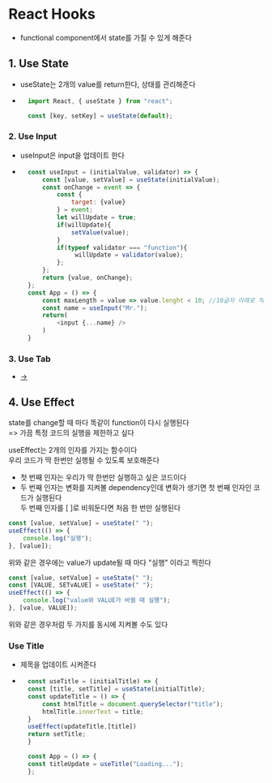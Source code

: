 # React Hooks

+ functional component에서 state를 가질 수 있게 해준다

## 1. Use State
+ useState는 2개의 value를 return한다, 상태를 관리해준다
+ ``` js
    import React, { useState } from "react";

    const [key, setKey] = useState(default);
    ```

### 2. Use Input
+ useInput은 input을 업데이트 한다
+ ``` js
    const useInput = (initialValue, validator) => {
        const [value, setValue] = useState(initialValue);
        const onChange = event => {
            const {
                target: {value}
            } = event;
            let willUpdate = true;
            if(willUpdate){
                setValue(value);
            }
            if(typeof validator === "function"){
                 willUpdate = validator(value);
            };
        };
        return {value, onChange};
    };
    const App = () => {
        const maxLength = value => value.lenght < 10; //10글자 아래로 적용된다
        const name = useInput("Mr.");
        return(
            <input {...name} />
        )
    }
    ```

### 3. Use Tab
+ [->](https://github.com/Lee-Seungje/React-Hooks/blob/main/useState/useTab.js)

## 4. Use Effect

state를 change할 때 마다 똑같이 function이 다시 실행된다\
=> 가끔 특정 코드의 실행을 제한하고 싶다

useEffect는 2개의 인자를 가지는 함수이다  
우리 코드가 딱 한번만 실행될 수 있도록 보호해준다
+ 첫 번째 인자는 우리가 딱 한번만 실행하고 싶은 코드이다  
+ 두 번째 인자는 변화를 지켜볼 dependency인데 변화가 생기면 첫 번째 인자인 코드가 실행된다  
두 번째 인자를 [ ]로 비워둔다면 처음 한 번만 실행된다
```js
const [value, setValue] = useState(" ");
useEffect(() => {
    console.log("실행");
}, [value]);
```
위와 같은 경우에는 value가 update될 때 마다 "실행" 이라고 찍힌다

```js
const [value, setValue] = useState(" ");
const [VALUE, SETvALUE] = useState(" ");
useEffect(() => {
    console.log("value와 VALUE가 바뀔 때 실행");
}, [value, VALUE]);
```
위와 같은 경우처럼 두 가지를 동시에 지켜볼 수도 있다

### Use Title

+ 제목을 업데이트 시켜준다
+ ```js
    const useTitle = (initialTitle) => {
    const [title, setTitle] = useState(initialTitle);
    const updateTitle = () => {
        const htmlTitle = document.querySelector("title");
        htmlTitle.innerText = title;
    }
    useEffect(updateTitle,[title])
    return setTitle;
    }

    const App = () => {
    const titleUpdate = useTitle("Loading...");
    };
    ```